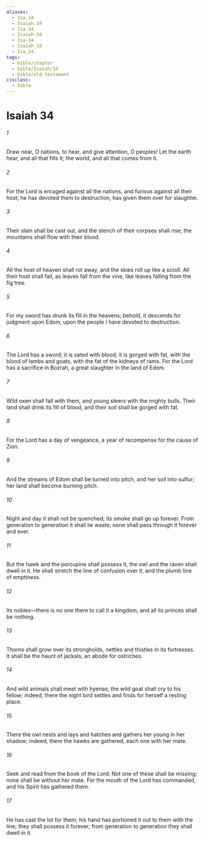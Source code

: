 ```yaml
---
aliases:
  - Isa 34
  - Isaiah.34
  - Isa.34
  - Isaiah-34
  - Isa-34
  - Isaiah_34
  - Isa_34
tags:
  - bible/chapter
  - bible/Isaiah/34
  - bible/old testament
cssclass:
  - bible
---
```


# Isaiah 34

###### 1
Draw near, O nations, to hear, and give attention, O peoples! Let the earth hear, and all that fills it; the world, and all that comes from it.
###### 2
For the Lord is enraged against all the nations, and furious against all their host; he has devoted them to destruction, has given them over for slaughter.
###### 3
Their slain shall be cast out, and the stench of their corpses shall rise; the mountains shall flow with their blood.
###### 4
All the host of heaven shall rot away, and the skies roll up like a scroll. All their host shall fall, as leaves fall from the vine, like leaves falling from the fig tree.
###### 5
For my sword has drunk its fill in the heavens; behold, it descends for judgment upon Edom, upon the people I have devoted to destruction.
###### 6
The Lord has a sword; it is sated with blood; it is gorged with fat, with the blood of lambs and goats, with the fat of the kidneys of rams. For the Lord has a sacrifice in Bozrah, a great slaughter in the land of Edom.
###### 7
Wild oxen shall fall with them, and young steers with the mighty bulls. Their land shall drink its fill of blood, and their soil shall be gorged with fat.
###### 8
For the Lord has a day of vengeance, a year of recompense for the cause of Zion.
###### 9
And the streams of Edom shall be turned into pitch, and her soil into sulfur; her land shall become burning pitch.
###### 10
Night and day it shall not be quenched; its smoke shall go up forever. From generation to generation it shall lie waste; none shall pass through it forever and ever.
###### 11
But the hawk and the porcupine shall possess it, the owl and the raven shall dwell in it. He shall stretch the line of confusion over it, and the plumb line of emptiness.
###### 12
Its nobles—there is no one there to call it a kingdom, and all its princes shall be nothing.
###### 13
Thorns shall grow over its strongholds, nettles and thistles in its fortresses. It shall be the haunt of jackals, an abode for ostriches.
###### 14
And wild animals shall meet with hyenas; the wild goat shall cry to his fellow; indeed, there the night bird settles and finds for herself a resting place.
###### 15
There the owl nests and lays and hatches and gathers her young in her shadow; indeed, there the hawks are gathered, each one with her mate.
###### 16
Seek and read from the book of the Lord: Not one of these shall be missing; none shall be without her mate. For the mouth of the Lord has commanded, and his Spirit has gathered them.
###### 17
He has cast the lot for them; his hand has portioned it out to them with the line; they shall possess it forever; from generation to generation they shall dwell in it.


